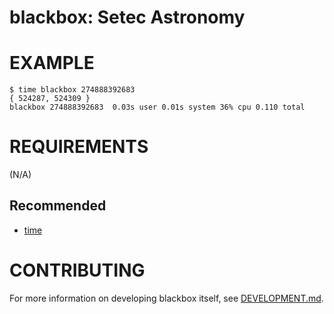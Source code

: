 # blackbox: Setec Astronomy

# EXAMPLE

```console
$ time blackbox 274888392683
{ 524287, 524309 }
blackbox 274888392683  0.03s user 0.01s system 36% cpu 0.110 total
```

# REQUIREMENTS

(N/A)

## Recommended

* [time](https://linux.die.net/man/1/time)

# CONTRIBUTING

For more information on developing blackbox itself, see [DEVELOPMENT.md](DEVELOPMENT.md).
